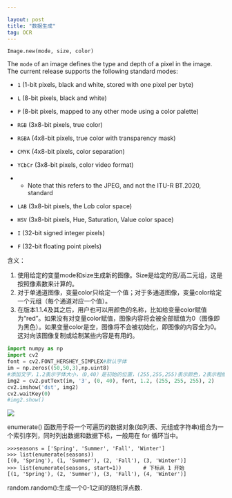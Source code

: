 ```yaml
---

layout: post
title: "数据生成"
tag: OCR
---
```


~~~
Image.new(mode, size, color)
~~~
The `mode` of an image defines the type and depth of a pixel in the image. The current release supports the following standard modes:

- `1` (1-bit pixels, black and white, stored with one pixel per byte)

- `L` (8-bit pixels, black and white)

- `P` (8-bit pixels, mapped to any other mode using a color palette)

- `RGB` (3x8-bit pixels, true color)

- `RGBA` (4x8-bit pixels, true color with transparency mask)

- `CMYK` (4x8-bit pixels, color separation)

- `YCbCr` (3x8-bit pixels, color video format)

- - Note that this refers to the JPEG, and not the ITU-R BT.2020, standard

- `LAB` (3x8-bit pixels, the L*a*b color space)
- `HSV` (3x8-bit pixels, Hue, Saturation, Value color space)
- `I` (32-bit signed integer pixels)
- `F` (32-bit floating point pixels)

含义：

1. 使用给定的变量mode和size生成新的图像。Size是给定的宽/高二元组，这是按照像素数来计算的。
2. 对于单通道图像，变量color只给定一个值；对于多通道图像，变量color给定一个元组（每个通道对应一个值）。
3. 在版本1.1.4及其之后，用户也可以用颜色的名称，比如给变量color赋值为“red”。如果没有对变量color赋值，图像内容将会被全部赋值为0（图像即为黑色）。如果变量color是空，图像将不会被初始化，即图像的内容全为0。这对向该图像复制或绘制某些内容是有用的。

~~~python
import numpy as np
import cv2
font = cv2.FONT_HERSHEY_SIMPLEX#默认字体
im = np.zeros((50,50,3),np.uint8)
#添加文字，1.2表示字体大小，（0,40）是初始的位置，(255,255,255)表示颜色，2表示粗细
img2 = cv2.putText(im, '3', (0, 40), font, 1.2, (255, 255, 255), 2)
cv2.imshow('dst', img2)
cv2.waitKey(0)
#img2.show()
~~~

![](https://ws1.sinaimg.cn/large/e93305edgy1fw6lxq2t5ej203302k0sk.jpg)



enumerate() 函数用于将一个可遍历的数据对象(如列表、元组或字符串)组合为一个索引序列，同时列出数据和数据下标，一般用在 for 循环当中。

~~~
>>>seasons = ['Spring', 'Summer', 'Fall', 'Winter']
>>> list(enumerate(seasons))
[(0, 'Spring'), (1, 'Summer'), (2, 'Fall'), (3, 'Winter')]
>>> list(enumerate(seasons, start=1))       # 下标从 1 开始
[(1, 'Spring'), (2, 'Summer'), (3, 'Fall'), (4, 'Winter')]
~~~

random.random():生成一个0-1之间的随机浮点数.
